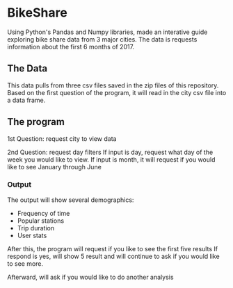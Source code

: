 # BikeShare
Using Python's Pandas and Numpy libraries, made an interative guide exploring bike share data from 3 major cities.
The data is requests information about the first 6 months of 2017.

## The Data
This data pulls from three csv files saved in the zip files of this repository. 
Based on the first question of the program, it will read in the city csv file into a data frame.

## The program
1st Question: request city to view data

2nd Question: request day filters
	If input is day, request what day of the week you would like to view.
	If input is month, it will request if you would like to see January through June

### Output
The output will show several demographics:
- Frequency of time 
- Popular stations
- Trip duration
- User stats

After this, the program will request if you like to see the first five results
	If respond is yes, will show 5 result and will continue to ask if you would like to see more.
  
Afterward, will ask if you would like to do another analysis
